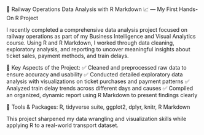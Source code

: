 🚆 Railway Operations Data Analysis with R Markdown 📈 — My First Hands-On R Project

I recently completed a comprehensive data analysis project focused on railway operations as part of my Business Intelligence and Visual Analytics course. Using R and R Markdown, I worked through data cleaning, exploratory analysis, and reporting to uncover meaningful insights about ticket sales, payment methods, and train delays.

🔎 Key Aspects of the Project:
✅ Cleaned and preprocessed raw data to ensure accuracy and usability
✅ Conducted detailed exploratory data analysis with visualizations on ticket purchases and payment patterns
✅ Analyzed train delay trends across different days and causes
✅ Compiled an organized, dynamic report using R Markdown to present findings clearly

🧰 Tools & Packages:
R, tidyverse suite, ggplot2, dplyr, knitr, R Markdown

This project sharpened my data wrangling and visualization skills while applying R to a real-world transport dataset.
